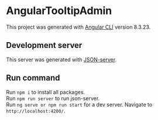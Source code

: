 # AngularTooltipAdmin

This project was generated with [Angular CLI](https://github.com/angular/angular-cli) version 8.3.23.

## Development server

This server was generated with [JSON-server](https://github.com/typicode/json-server).

## Run command 
Run `npm i` to install all packages.  
Run `npm run server` to run json-server.  
Run `ng serve or npm run start` for a dev server. Navigate to `http://localhost:4200/`.
